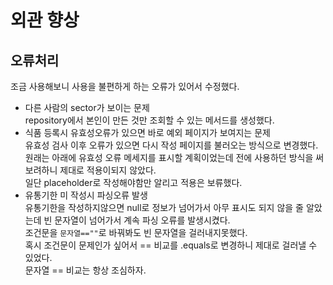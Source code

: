 # 외관 향상

## 오류처리  
조금 사용해보니 사용을 불편하게 하는 오류가 있어서 수정했다.
- 다른 사람의 sector가 보이는 문제  
 repository에서 본인이 만든 것만 조회할 수 있는 메서드를 생성했다.
- 식품 등록시 유효성오류가 있으면 바로 예외 페이지가 보여지는 문제  
유효성 검사 이후 오류가 있으면 다시 작성 페이지를 불러오는 방식으로 변경했다.  
원래는 아래에 유효성 오류 메세지를 표시할 계획이었는데 전에 사용하던 방식을 써보려하니 제대로 적용이되지 않았다.  
일단 placeholder로 작성해야함만 알리고 적용은 보류했다.
- 유통기한 미 작성시 파싱오류 발생  
유통기한을 작성하지않으면 null로 정보가 넘어가서 아무 표시도 되지 않을 줄 알았는데 빈 문자열이 넘어가서 계속 파싱 오류를 발생시켰다.  
조건문을 ```문자열==""```로 바꿔봐도 빈 문자열을 걸러내지못했다.  
혹시 조건문이 문제인가 싶어서 == 비교를 .equals로 변경하니 제대로 걸러낼 수 있었다.  
문자열 == 비교는 항상 조심하자.  

